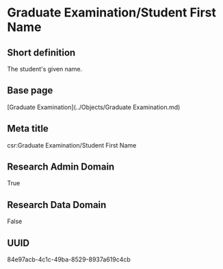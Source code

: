 # Graduate Examination/Student First Name
## Short definition
The student's given name.
## Base page
[Graduate Examination](../Objects/Graduate Examination.md)
## Meta title
csr:Graduate Examination/Student First Name
## Research Admin Domain
True
## Research Data Domain
False
## UUID
84e97acb-4c1c-49ba-8529-8937a619c4cb
